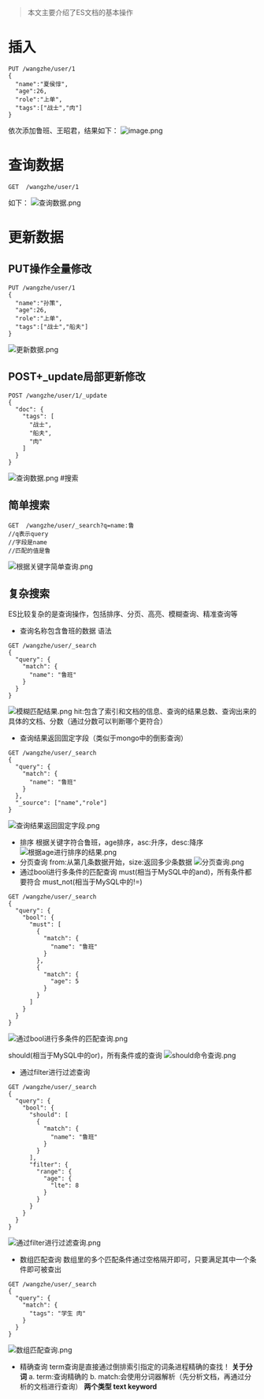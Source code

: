 > 本文主要介绍了ES文档的基本操作

# 插入
```
PUT /wangzhe/user/1
{
  "name":"夏侯惇",
  "age":26,
  "role":"上单",
  "tags":["战士","肉"]
}
```
依次添加鲁班、王昭君，结果如下：
![image.png](https://upload-images.jianshu.io/upload_images/9905084-9ec49fbd9c1df673.png?imageMogr2/auto-orient/strip%7CimageView2/2/w/1240)

# 查询数据
```
GET  /wangzhe/user/1
```
如下：
![查询数据.png](https://upload-images.jianshu.io/upload_images/9905084-827837df26b81e1e.png?imageMogr2/auto-orient/strip%7CimageView2/2/w/1240)

# 更新数据
## PUT操作全量修改
```
PUT /wangzhe/user/1
{
  "name":"孙策",
  "age":26,
  "role":"上单",
  "tags":["战士","船夫"]
}
```
![更新数据.png](https://upload-images.jianshu.io/upload_images/9905084-b75c465df638b1c3.png?imageMogr2/auto-orient/strip%7CimageView2/2/w/1240)
## POST+_update局部更新修改
```
POST /wangzhe/user/1/_update
{
  "doc": {
    "tags": [
      "战士",
      "船夫",
      "肉"
    ]
  }
}
```
![查询数据.png](https://upload-images.jianshu.io/upload_images/9905084-04b59cca406905b1.png?imageMogr2/auto-orient/strip%7CimageView2/2/w/1240)
#搜索
## 简单搜索
```
GET  /wangzhe/user/_search?q=name:鲁
//q表示query
//字段是name
//匹配的值是鲁
```
![根据关键字简单查询.png](https://upload-images.jianshu.io/upload_images/9905084-85b8cda702fc61ff.png?imageMogr2/auto-orient/strip%7CimageView2/2/w/1240)

## 复杂搜索
ES比较复杂的是查询操作，包括排序、分页、高亮、模糊查询、精准查询等
- 查询名称包含鲁班的数据
语法
```
GET /wangzhe/user/_search
{
  "query": {
    "match": {
      "name": "鲁班"
    }
  }
}
```
![模糊匹配结果.png](https://upload-images.jianshu.io/upload_images/9905084-e2943d50613d0f4f.png?imageMogr2/auto-orient/strip%7CimageView2/2/w/1240)
hit:包含了索引和文档的信息、查询的结果总数、查询出来的具体的文档、分数（通过分数可以判断哪个更符合）
- 查询结果返回固定字段（类似于mongo中的倒影查询）
```
GET /wangzhe/user/_search
{
  "query": {
    "match": {
      "name": "鲁班"
    }
  },
  "_source": ["name","role"]
}
```
![查询结果返回固定字段.png](https://upload-images.jianshu.io/upload_images/9905084-a75d7da20bf2d2e0.png?imageMogr2/auto-orient/strip%7CimageView2/2/w/1240)
- 排序
根据关键字符合鲁班，age排序，asc:升序，desc:降序
![根据age进行排序的结果.png](https://upload-images.jianshu.io/upload_images/9905084-634156b4444d95d9.png?imageMogr2/auto-orient/strip%7CimageView2/2/w/1240)
- 分页查询
from:从第几条数据开始，size:返回多少条数据
![分页查询.png](https://upload-images.jianshu.io/upload_images/9905084-9ad983d02846e2e8.png?imageMogr2/auto-orient/strip%7CimageView2/2/w/1240)
- 通过bool进行多条件的匹配查询
must(相当于MySQL中的and)，所有条件都要符合
must_not(相当于MySQL中的!=)
```
GET /wangzhe/user/_search
{
  "query": {
    "bool": {
      "must": [
        {
          "match": {
            "name": "鲁班"
          }
        },
        {
          "match": {
            "age": 5
          }
        }
      ]
    }
  }
}
```
![通过bool进行多条件的匹配查询.png](https://upload-images.jianshu.io/upload_images/9905084-a35729f6b84b836d.png?imageMogr2/auto-orient/strip%7CimageView2/2/w/1240)

should(相当于MySQL中的or)，所有条件或的查询
![should命令查询.png](https://upload-images.jianshu.io/upload_images/9905084-9b7dd6d00f1509b4.png?imageMogr2/auto-orient/strip%7CimageView2/2/w/1240)

- 通过filter进行过滤查询
```
GET /wangzhe/user/_search
{
  "query": {
    "bool": {
      "should": [
        {
          "match": {
            "name": "鲁班"
          }
        }
      ],
      "filter": {
        "range": {
          "age": {
            "lte": 8
          }
        }
      }
    }
  }
}
```
![通过filter进行过滤查询.png](https://upload-images.jianshu.io/upload_images/9905084-f42f729af3b12a71.png?imageMogr2/auto-orient/strip%7CimageView2/2/w/1240)
- 数组匹配查询
数组里的多个匹配条件通过空格隔开即可，只要满足其中一个条件即可被查出
```
GET /wangzhe/user/_search
{
  "query": {
    "match": {
      "tags": "学生 肉"
    }
  }
}
```
![数组匹配查询.png](https://upload-images.jianshu.io/upload_images/9905084-dce5d2849ea68aff.png?imageMogr2/auto-orient/strip%7CimageView2/2/w/1240)
- 精确查询
term查询是直接通过倒排索引指定的词条进程精确的查找！
 **关于分词**
a. term:查询精确的
b. match:会使用分词器解析（先分析文档，再通过分析的文档进行查询）
**两个类型 text keyword**








